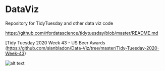 # DataViz

Repository for TidyTuesday and other data viz code 

https://github.com/rfordatascience/tidytuesday/blob/master/README.md



[Tidy Tuesday 2020 Week 43 - US Beer Awards (https://github.com/sianbladon/Data-Viz/tree/master/Tidy-Tuesday-2020-Week-43)



![alt text](https://github.com/sianbladon/Data-Viz/blob/master/Tidy-Tuesday-2020-Week-43/beer_awards.png)
